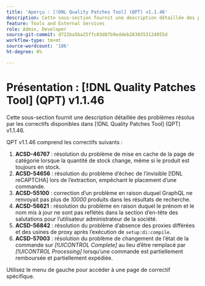 ```yaml
---
title: 'Aperçu : [!DNL Quality Patches Tool] (QPT) v1.1.46'
description: Cette sous-section fournit une description détaillée des problèmes résolus par les correctifs disponibles dans [!DNL Quality Patches Tool] (QPT) v1.1.46.
feature: Tools and External Services
role: Admin, Developer
source-git-commit: d722ba5ba25ffc03d87b9eddeb2830353124055d
workflow-type: tm+mt
source-wordcount: '186'
ht-degree: 0%

---
```


# Présentation : [!DNL Quality Patches Tool] (QPT) v1.1.46

Cette sous-section fournit une description détaillée des problèmes résolus par les correctifs disponibles dans [!DNL Quality Patches Tool] (QPT) v1.1.46.

QPT v1.1.46 comprend les correctifs suivants :

1. **ACSD-46767** : résolution du problème de mise en cache de la page de catégorie lorsque la quantité de stock change, même si le produit est toujours en stock.
1. **ACSD-54656** : résolution du problème d’échec de l’invisible [!DNL reCAPTCHA] lors de l’extraction, empêchant le placement d’une commande.
1. **ACSD-55100** : correction d’un problème en raison duquel GraphQL ne renvoyait pas plus de *10000* produits dans les résultats de recherche.
1. **ACSD-56621** : résolution du problème en raison duquel le prénom et le nom mis à jour ne sont pas reflétés dans la section d’en-tête des salutations pour l’utilisateur administrateur de la société.
1. **ACSD-56842** : résolution du problème d’absence des proxies différées et des usines de proxy après l’exécution de `setup:di:compile`.
1. **ACSD-57003** : résolution du problème de changement de l’état de la commande sur *[!UICONTROL Complete]* au lieu d’être remplacé par *[!UICONTROL Processing]* lorsqu’une commande est partiellement remboursée et partiellement expédiée.

Utilisez le menu de gauche pour accéder à une page de correctif spécifique.
